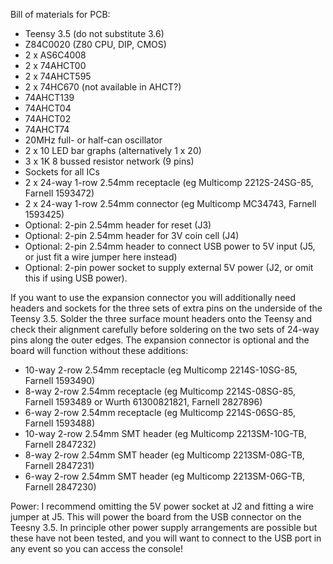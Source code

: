 Bill of materials for PCB:
 - Teensy 3.5 (do not substitute 3.6)
 - Z84C0020 (Z80 CPU, DIP, CMOS)
 - 2 x AS6C4008
 - 2 x 74AHCT00
 - 2 x 74AHCT595
 - 2 x 74HC670 (not available in AHCT?)
 - 74AHCT139
 - 74AHCT04
 - 74AHCT02
 - 74AHCT74
 - 20MHz full- or half-can oscillator
 - 2 x 10 LED bar graphs (alternatively 1 x 20)
 - 3 x 1K 8 bussed resistor network (9 pins)
 - Sockets for all ICs
 - 2 x 24-way 1-row 2.54mm receptacle (eg Multicomp 2212S-24SG-85, Farnell 1593472)
 - 2 x 24-way 1-row 2.54mm connector (eg Multicomp MC34743, Farnell 1593425)
 - Optional: 2-pin 2.54mm header for reset (J3)
 - Optional: 2-pin 2.54mm header for 3V coin cell (J4)
 - Optional: 2-pin 2.54mm header to connect USB power to 5V input (J5, or just fit a wire jumper here instead)
 - Optional: 2-pin power socket to supply external 5V power (J2, or omit this if using USB power).

If you want to use the expansion connector you will additionally need headers
and sockets for the three sets of extra pins on the underside of the Teensy
3.5.  Solder the three surface mount headers onto the Teensy and check their
alignment carefully before soldering on the two sets of 24-way pins along the
outer edges. The expansion connector is optional and the board will function
without these additions:

 - 10-way 2-row 2.54mm receptacle (eg Multicomp 2214S-10SG-85, Farnell 1593490)
 - 8-way 2-row 2.54mm receptacle (eg Multicomp 2214S-08SG-85, Farnell 1593489 or Wurth 61300821821, Farnell 2827896)
 - 6-way 2-row 2.54mm receptacle (eg Multicomp 2214S-06SG-85, Farnell 1593488)
 - 10-way 2-row 2.54mm SMT header (eg Multicomp 2213SM-10G-TB, Farnell 2847232)
 - 8-way 2-row 2.54mm SMT header (eg Multicomp 2213SM-08G-TB, Farnell 2847231)
 - 6-way 2-row 2.54mm SMT header (eg Multicomp 2213SM-06G-TB, Farnell 2847230)

Power: I recommend omitting the 5V power socket at J2 and fitting a wire jumper
at J5. This will power the board from the USB connector on the Teesny 3.5. In
principle other power supply arrangements are possible but these have not been
tested, and you will want to connect to the USB port in any event so you can
access the console!
